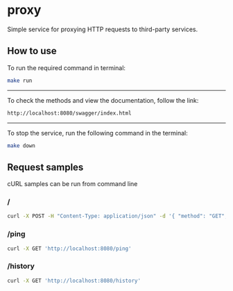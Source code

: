 # proxy
Simple service for proxying HTTP requests to third-party services.

## How to use

To run the required command in terminal:
```bash
make run
```
---

To check the methods and view the documentation, follow the link:
```bash
http://localhost:8080/swagger/index.html
```
---

To stop the service, run the following command in the terminal:
```bash
make down
```

## Request samples

cURL samples can be run from command line

### /

```sh
curl -X POST -H "Content-Type: application/json" -d '{ "method": "GET", "url": "http://google.com", "headers": { "Authentication": "Basic bG9naW46cGFzc3dvcmQ=&quot;," } }' http://localhost:8080
```

### /ping

```sh
curl -X GET 'http://localhost:8080/ping'
```

### /history

```sh
curl -X GET 'http://localhost:8080/history'
```
